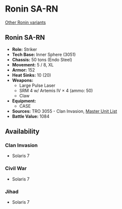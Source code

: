 # Ronin SA-RN

[Other Ronin variants](../ronin.md)

## Ronin SA-RN
- **Role:** Striker
- **Tech Base:** Inner Sphere (3051)
- **Chassis:** 50 tons (Endo Steel)
- **Movement:** 5 / 8, XL
- **Armor:** 152
- **Heat Sinks:** 10 (20)
- **Weapons:**
  - Large Pulse Laser
  - SRM 4 w/ Artemis IV × 4 (ammo: 50)
  - Claw
- **Equipment:**
  - CASE
- **Sources:** TRO 3055 - Clan Invasion, [Master Unit List](http://masterunitlist.info/Unit/Details/2738/ronin-sa-rn)
- **Battle Value:** 1084

## Availability

### Clan Invasion
- Solaris 7

### Civil War
- Solaris 7

### Jihad
- Solaris 7

